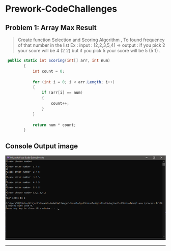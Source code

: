 # Prework-CodeChallenges

## Problem 1: Array Max Result

> Create function Selection and Scoring Algorithm , To found frequency of that number in the list Ex :  input : [2,2,3,5,4] => output : if you pick 2 your score will be 4 (2 2) but if you pick 5 your score will be 5 (5 1) .

```C#
 public static int Scoring(int[] arr, int num)
        {
            int count = 0;

            for (int i = 0; i < arr.Length; i++)
            {
                if (arr[i] == num)
                {
                    count++;
                }
            }

            return num * count;
        }
```

## Console Output image 

![Console Output](./img/Prop1.png)

------
